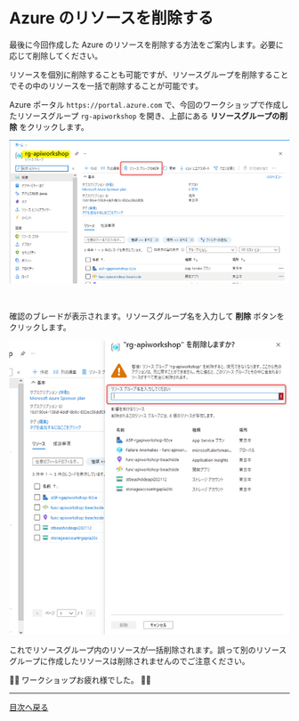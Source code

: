 # Azure のリソースを削除する

最後に今回作成した Azure のリソースを削除する方法をご案内します。必要に応じて削除してください。

リソースを個別に削除することも可能ですが、リソースグループを削除することでその中のリソースを一括で削除することが可能です。

Azure ポータル `https://portal.azure.com` で、今回のワークショップで作成したリソースグループ `rg-apiworkshop` を開き、上部にある **リソースグループの削除** をクリックします。

![1-1](./images/delete-azure-resources_1-1.png)

<br>

確認のブレードが表示されます。リソースグループ名を入力して **削除** ボタンをクリックします。

![1-2](./images/delete-azure-resources_1-2.png)

これでリソースグループ内のリソースが一括削除されます。誤って別のリソースグループに作成したリソースは削除されませんのでご注意ください。

🎉🎉 ワークショップお疲れ様でした。 🎉🎉

---

[目次へ戻る](./selfpaced-handson.md)